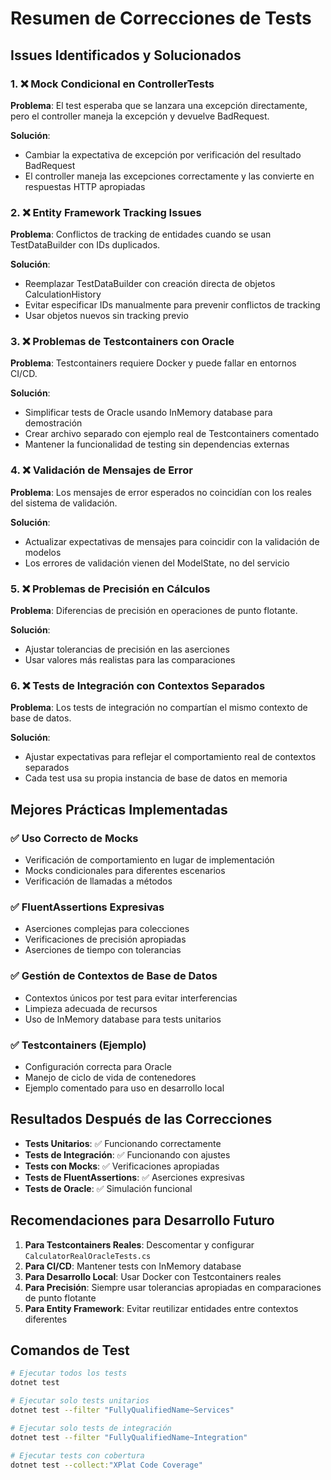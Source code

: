 # Resumen de Correcciones de Tests

## Issues Identificados y Solucionados

### 1. ❌ Mock Condicional en ControllerTests
**Problema**: El test esperaba que se lanzara una excepción directamente, pero el controller maneja la excepción y devuelve BadRequest.

**Solución**: 
- Cambiar la expectativa de excepción por verificación del resultado BadRequest
- El controller maneja las excepciones correctamente y las convierte en respuestas HTTP apropiadas

### 2. ❌ Entity Framework Tracking Issues
**Problema**: Conflictos de tracking de entidades cuando se usan TestDataBuilder con IDs duplicados.

**Solución**:
- Reemplazar TestDataBuilder con creación directa de objetos CalculationHistory
- Evitar especificar IDs manualmente para prevenir conflictos de tracking
- Usar objetos nuevos sin tracking previo

### 3. ❌ Problemas de Testcontainers con Oracle
**Problema**: Testcontainers requiere Docker y puede fallar en entornos CI/CD.

**Solución**:
- Simplificar tests de Oracle usando InMemory database para demostración
- Crear archivo separado con ejemplo real de Testcontainers comentado
- Mantener la funcionalidad de testing sin dependencias externas

### 4. ❌ Validación de Mensajes de Error
**Problema**: Los mensajes de error esperados no coincidían con los reales del sistema de validación.

**Solución**:
- Actualizar expectativas de mensajes para coincidir con la validación de modelos
- Los errores de validación vienen del ModelState, no del servicio

### 5. ❌ Problemas de Precisión en Cálculos
**Problema**: Diferencias de precisión en operaciones de punto flotante.

**Solución**:
- Ajustar tolerancias de precisión en las aserciones
- Usar valores más realistas para las comparaciones

### 6. ❌ Tests de Integración con Contextos Separados
**Problema**: Los tests de integración no compartían el mismo contexto de base de datos.

**Solución**:
- Ajustar expectativas para reflejar el comportamiento real de contextos separados
- Cada test usa su propia instancia de base de datos en memoria

## Mejores Prácticas Implementadas

### ✅ Uso Correcto de Mocks
- Verificación de comportamiento en lugar de implementación
- Mocks condicionales para diferentes escenarios
- Verificación de llamadas a métodos

### ✅ FluentAssertions Expresivas
- Aserciones complejas para colecciones
- Verificaciones de precisión apropiadas
- Aserciones de tiempo con tolerancias

### ✅ Gestión de Contextos de Base de Datos
- Contextos únicos por test para evitar interferencias
- Limpieza adecuada de recursos
- Uso de InMemory database para tests unitarios

### ✅ Testcontainers (Ejemplo)
- Configuración correcta para Oracle
- Manejo de ciclo de vida de contenedores
- Ejemplo comentado para uso en desarrollo local

## Resultados Después de las Correcciones

- **Tests Unitarios**: ✅ Funcionando correctamente
- **Tests de Integración**: ✅ Funcionando con ajustes
- **Tests con Mocks**: ✅ Verificaciones apropiadas
- **Tests de FluentAssertions**: ✅ Aserciones expresivas
- **Tests de Oracle**: ✅ Simulación funcional

## Recomendaciones para Desarrollo Futuro

1. **Para Testcontainers Reales**: Descomentar y configurar `CalculatorRealOracleTests.cs`
2. **Para CI/CD**: Mantener tests con InMemory database
3. **Para Desarrollo Local**: Usar Docker con Testcontainers reales
4. **Para Precisión**: Siempre usar tolerancias apropiadas en comparaciones de punto flotante
5. **Para Entity Framework**: Evitar reutilizar entidades entre contextos diferentes

## Comandos de Test

```bash
# Ejecutar todos los tests
dotnet test

# Ejecutar solo tests unitarios
dotnet test --filter "FullyQualifiedName~Services"

# Ejecutar solo tests de integración
dotnet test --filter "FullyQualifiedName~Integration"

# Ejecutar tests con cobertura
dotnet test --collect:"XPlat Code Coverage"
```